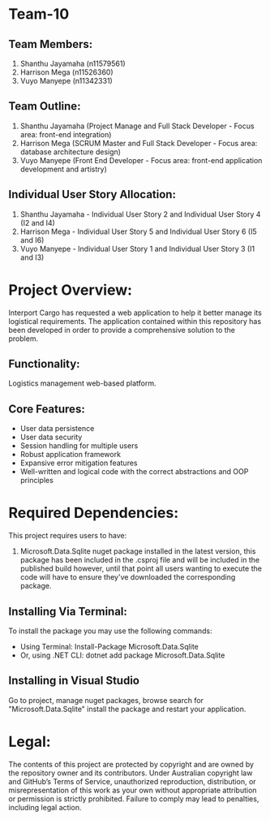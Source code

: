 # Team-10

## Team Members:
1. Shanthu Jayamaha (n11579561)
2. Harrison Mega (n11526360)
3. Vuyo Manyepe (n11342331)



## Team Outline:
1. Shanthu Jayamaha (Project Manage and Full Stack Developer - Focus area: front-end integration)
2. Harrison Mega (SCRUM Master and Full Stack Developer - Focus area: database architecture design)
3. Vuyo Manyepe (Front End Developer - Focus area: front-end application development and artistry)


## Individual User Story Allocation:
1. Shanthu Jayamaha - Individual User Story 2 and Individual User Story 4 (I2 and I4)
2. Harrison Mega - Individual User Story 5 and Individual User Story 6 (I5 and I6)
3. Vuyo Manyepe - Individual User Story 1 and Individual User Story 3 (I1 and I3)
   

# Project Overview:
Interport Cargo has requested a web application to help it better manage its logistical requirements. The application contained within this repository has been developed in order to provide a comprehensive solution to the problem.

## Functionality:
Logistics management web-based platform.

## Core Features:
- User data persistence
- User data security
- Session handling for multiple users
- Robust application framework
- Expansive error mitigation features
- Well-written and logical code with the correct abstractions and OOP principles

# Required Dependencies:
This project requires users to have:
1. Microsoft.Data.Sqlite nuget package installed in the latest version, this package has been included in the .csproj file and will be included in the published build however, until that point all users wanting to execute the code will have to ensure they've downloaded the corresponding package.

## Installing Via Terminal:
To install the package you may use the following commands:
- Using Terminal: Install-Package Microsoft.Data.Sqlite
- Or, using .NET CLI: dotnet add package Microsoft.Data.Sqlite

## Installing in Visual Studio
Go to project, manage nuget packages, browse search for "Microsoft.Data.Sqlite" install the package and restart your application.

# Legal:
The contents of this project are protected by copyright and are owned by the repository owner and its contributors. Under Australian copyright law and GitHub’s Terms of Service, unauthorized reproduction, distribution, or misrepresentation of this work as your own without appropriate attribution or permission is strictly prohibited. Failure to comply may lead to penalties, including legal action.
                                              

